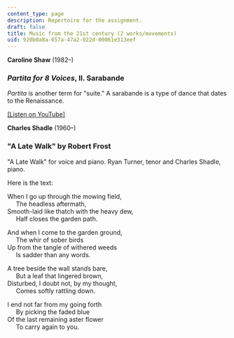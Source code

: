 ```yaml
---
content_type: page
description: Repertoire for the assignment.
draft: false
title: Music from the 21st century (2 works/movements)
uid: 920b0a8a-657a-47a2-922d-00061e313eef
---
```

**Caroline Shaw** (1982–)

### *Partita for 8 Voices*, II. Sarabande

*Partita* is another term for "suite." A sarabande is a type of dance that dates to the Renaissance.

[\[Listen on YouTube\]](https://www.youtube.com/watch?v=1Dc6oN7YKZk)

**Charles Shadle** (1960–)

### "A Late Walk" by Robert Frost

"A Late Walk" for voice and piano. Ryan Turner, tenor and Charles Shadle, piano.

Here is the text:

When I go up through the mowing field,   
     The headless aftermath,   
Smooth-laid like thatch with the heavy dew,   
     Half closes the garden path.

And when I come to the garden ground,   
     The whir of sober birds   
Up from the tangle of withered weeds   
     Is sadder than any words.

A tree beside the wall stands bare,   
     But a leaf that lingered brown,   
Disturbed, I doubt not, by my thought,   
     Comes softly rattling down.

I end not far from my going forth   
     By picking the faded blue   
Of the last remaining aster flower   
     To carry again to you.